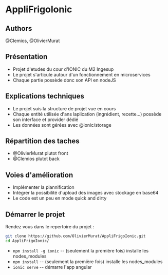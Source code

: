 # AppliFrigoIonic

## Authors
@Clemios, @OlivierMurat

## Présentation
- Projet d'etudes du cour d'IONIC du M2 Ingesup
- Le projet s'articule autour d'un fonctionnement en microservices
- Chaque partie possède donc son API en nodeJS

## Explications techniques
- Le projet suis la structure de projet vue en cours
- Chaque entité utilisée d'ans laplication (ingrédient, recette...) possède son interface et provider dédié
- Les données sont gérées avec @ionic/storage

## Répartition des taches
- @OlivierMurat plutot front
- @Clemios plutot back

## Voies d'amélioration
- Implémenter la plannification
- Intégrer la possibilité d'upload des images avec stockage en base64
- Le code est un peu en mode quick and dirty

## Démarrer le projet
Rendez vous dans le repertoire du projet :
```bash
git clone https://github.com/OlivierMurat/AppliFrigoIonic.git
cd AppliFrigoIonic/
```
* `npm install -g ionic` -- (seulement la première fois) installe les nodes_modules
* `npm install` -- (seulement la première fois) installe les nodes_modules
* `ionic serve` -- démarre l'app angular

